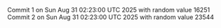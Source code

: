 Commit 1 on Sun Aug 31 02:23:00 UTC 2025 with random value 16251
Commit 2 on Sun Aug 31 02:23:00 UTC 2025 with random value 23544
